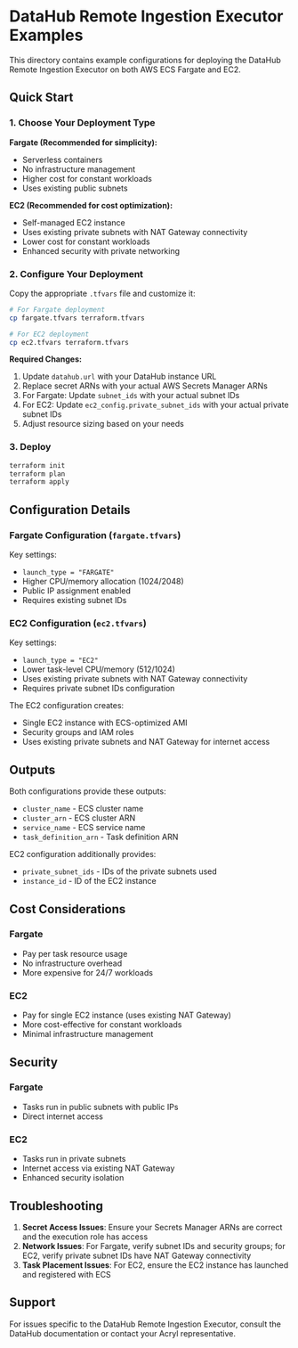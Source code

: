 # DataHub Remote Ingestion Executor Examples

This directory contains example configurations for deploying the DataHub Remote Ingestion Executor on both AWS ECS Fargate and EC2.

## Quick Start

### 1. Choose Your Deployment Type

**Fargate (Recommended for simplicity):**
- Serverless containers
- No infrastructure management
- Higher cost for constant workloads
- Uses existing public subnets

**EC2 (Recommended for cost optimization):**
- Self-managed EC2 instance
- Uses existing private subnets with NAT Gateway connectivity
- Lower cost for constant workloads
- Enhanced security with private networking

### 2. Configure Your Deployment

Copy the appropriate `.tfvars` file and customize it:

```bash
# For Fargate deployment
cp fargate.tfvars terraform.tfvars

# For EC2 deployment  
cp ec2.tfvars terraform.tfvars
```

**Required Changes:**
1. Update `datahub.url` with your DataHub instance URL
2. Replace secret ARNs with your actual AWS Secrets Manager ARNs
3. For Fargate: Update `subnet_ids` with your actual subnet IDs
4. For EC2: Update `ec2_config.private_subnet_ids` with your actual private subnet IDs
5. Adjust resource sizing based on your needs

### 3. Deploy

```bash
terraform init
terraform plan
terraform apply
```

## Configuration Details

### Fargate Configuration (`fargate.tfvars`)

Key settings:
- `launch_type = "FARGATE"`
- Higher CPU/memory allocation (1024/2048)
- Public IP assignment enabled
- Requires existing subnet IDs

### EC2 Configuration (`ec2.tfvars`)

Key settings:
- `launch_type = "EC2"`
- Lower task-level CPU/memory (512/1024)
- Uses existing private subnets with NAT Gateway connectivity
- Requires private subnet IDs configuration

The EC2 configuration creates:
- Single EC2 instance with ECS-optimized AMI
- Security groups and IAM roles
- Uses existing private subnets and NAT Gateway for internet access

## Outputs

Both configurations provide these outputs:
- `cluster_name` - ECS cluster name
- `cluster_arn` - ECS cluster ARN
- `service_name` - ECS service name
- `task_definition_arn` - Task definition ARN

EC2 configuration additionally provides:
- `private_subnet_ids` - IDs of the private subnets used
- `instance_id` - ID of the EC2 instance

## Cost Considerations

### Fargate
- Pay per task resource usage
- No infrastructure overhead
- More expensive for 24/7 workloads

### EC2
- Pay for single EC2 instance (uses existing NAT Gateway)
- More cost-effective for constant workloads
- Minimal infrastructure management

## Security

### Fargate
- Tasks run in public subnets with public IPs
- Direct internet access

### EC2
- Tasks run in private subnets
- Internet access via existing NAT Gateway
- Enhanced security isolation

## Troubleshooting

1. **Secret Access Issues**: Ensure your Secrets Manager ARNs are correct and the execution role has access
2. **Network Issues**: For Fargate, verify subnet IDs and security groups; for EC2, verify private subnet IDs have NAT Gateway connectivity
3. **Task Placement Issues**: For EC2, ensure the EC2 instance has launched and registered with ECS

## Support

For issues specific to the DataHub Remote Ingestion Executor, consult the DataHub documentation or contact your Acryl representative.

